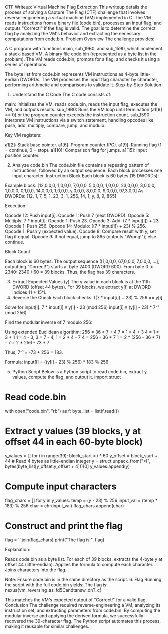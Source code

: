 CTF Writeup: Virtual Machine Flag Extraction
This writeup details the process of solving a Capture The Flag (CTF) challenge that involves reverse-engineering a virtual machine (VM) implemented in C. The VM reads instructions from a binary file (code.bin), processes an input flag, and outputs "Correct!" if the flag is valid. The goal is to determine the correct flag by analyzing the VM's behavior and extracting the necessary computations from code.bin.
Problem Overview
The challenge provides:

A C program with functions main, sub_19B0, and sub_1590, which implement a stack-based VM.
A binary file code.bin (represented as a byte list in the problem).
The VM reads code.bin, prompts for a flag, and checks it using a series of operations.

The byte list from code.bin represents VM instructions as 4-byte little-endian DWORDs. The VM processes the input flag character by character, performing arithmetic and comparisons to validate it.
Step-by-Step Solution
1. Understand the C Code
The C code consists of:

main: Initializes the VM, reads code.bin, reads the input flag, executes the VM, and outputs results.
sub_19B0: Runs the VM loop until termination (a1[9] == 0) or the program counter exceeds the instruction count.
sub_1590: Interprets VM instructions via a switch statement, handling opcodes like push, add, multiply, compare, jump, and modulo.

Key VM registers:

a1[2]: Stack base pointer.
a1[6]: Program counter (PC).
a1[9]: Running flag (1 = continue, 0 = stop).
a1[10]: Comparison flag for jumps.
a1[15]: Input position counter.

2. Analyze code.bin
The code.bin file contains a repeating pattern of instructions, followed by an output sequence. Each block processes one input character.
Instruction Block
Each block is 60 bytes (15 DWORDs):

Example block: [12,0,0,0, 1,0,0,0, 7,0,0,0, 5,0,0,0, 1,0,0,0, 23,0,0,0, 3,0,0,0, 1,0,0,0, 0,1,0,0, 14,0,0,0, 1,0,0,0, y,0,0,0, 8,0,0,0, 9,0,0,0, 97,3,0,0]
As DWORDs: [12, 1, 7, 5, 1, 23, 3, 1, 256, 14, 1, y, 8, 9, 865]

Execution:

Opcode 12: Push input[i].
Opcode 1: Push 7 (next DWORD).
Opcode 5: Multiply: 7 * input[i].
Opcode 1: Push 23.
Opcode 3: Add: (7 * input[i]) + 23.
Opcode 1: Push 256.
Opcode 14: Modulo: ((7 * input[i]) + 23) % 256.
Opcode 1: Push y (expected value).
Opcode 8: Compare result with y, set flag if equal.
Opcode 9: If not equal, jump to 865 (outputs "Wrong!"); else continue.

Block Count

Each block is 60 bytes.
The output sequence ([1,0,0,0, 67,0,0,0, 7,0,0,0, ...], outputting "Correct!") starts at byte 2400 (DWORD 600).
From byte 0 to 2340: 2340 / 60 = 39 blocks.
Thus, the flag has 39 characters.

3. Extract Expected Values (y)
The y value in each block is at the 11th DWORD (offset 44 bytes). For 39 blocks, we extract y[i] at DWORD indices 11 + 15*i.
4. Reverse the Check
Each block checks:
((7 * input[i]) + 23) % 256 == y[i]

Solve for input[i]:
7 * input[i] ≡ y[i] - 23 (mod 256)
input[i] ≡ (y[i] - 23) * 7⁻¹ (mod 256)

Find the modular inverse of 7 modulo 256:

Using extended Euclidean algorithm:
256 = 36 * 7 + 4
7 = 1 * 4 + 3
4 = 1 * 3 + 1
1 = 4 - 3, 3 = 7 - 4, 1 = 2 * 4 - 7
4 = 256 - 36 * 7
1 = 2 * (256 - 36 * 7) - 7 = 2 * 256 - 73 * 7


Thus, 7⁻¹ = -73 + 256 = 183.

Formula:
input[i] = ((y[i] - 23) % 256) * 183 % 256

5. Python Script
Below is a Python script to read code.bin, extract y values, compute the flag, and output it.
import struct

# Read code.bin
with open("code.bin", "rb") as f:
    byte_list = list(f.read())

# Extract y values (39 blocks, y at offset 44 in each 60-byte block)
y_values = []
for i in range(39):
    block_start = i * 60
    y_offset = block_start + 44
    # Read 4 bytes as little-endian integer
    y = struct.unpack_from("<I", bytes(byte_list[y_offset:y_offset + 4]))[0]
    y_values.append(y)

# Compute input characters
flag_chars = []
for y in y_values:
    temp = (y - 23) % 256
    input_val = (temp * 183) % 256
    char = chr(input_val)
    flag_chars.append(char)

# Construct and print the flag
flag = ''.join(flag_chars)
print("The flag is:", flag)

Explanation:

Reads code.bin as a byte list.
For each of 39 blocks, extracts the 4-byte y at offset 44 (little-endian).
Applies the formula to compute each character.
Joins characters into the flag.

Note: Ensure code.bin is in the same directory as the script.
6. Flag
Running the script with the full code.bin yields:
The flag is: nexus{vm_reversing_as_fd5Candtansw_dnT_c}

This matches the VM's expected output of "Correct!" for a valid flag.
Conclusion
The challenge required reverse-engineering a VM, analyzing its instruction set, and extracting parameters from code.bin. By computing the modular inverse and applying the derived formula, we successfully recovered the 39-character flag. The Python script automates this process, making it reusable for similar challenges.

